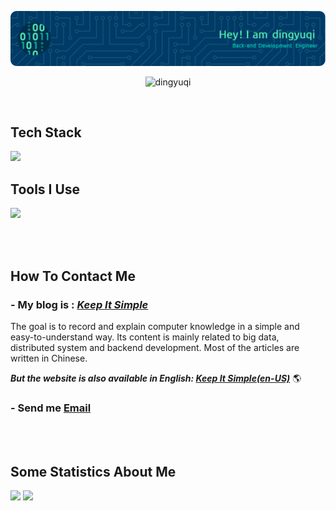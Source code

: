 
![Header](./github-header-image.png)

<p align="center"> <img src="https://komarev.com/ghpvc/?username=dingyuqi" alt="dingyuqi" /> </p>
</br>

## Tech Stack
<picture><img src="https://go-skill-icons.vercel.app/api/icons?i=go,py,gin,flask,redis,mysql,oracle,postgres,kafka,etcd,grpc,gorm&perline=5"></picture>

## Tools I Use
<picture><img src="https://go-skill-icons.vercel.app/api/icons?i=goland,pycharm,vscode,dbeaver,git,github,kubernetes,docker,vercel,jenkins,grafana&perline=5"></picture>

</br></br>

## How To Contact Me
### - My blog is : ***[Keep It Simple](https://dingyuqi.com)***
The goal is to record and explain computer knowledge in a simple and easy-to-understand way. Its content is mainly related to big data, distributed system and backend development. Most of the articles are written in Chinese.

<b><i>But the website is also available in English: </i></b> 
***[Keep It Simple(en-US)](https://dingyuqi.com/en/)*** :earth_americas:

### - Send me [Email](mailto:dingyq2023@gmail.com)

</br></br>

## Some Statistics About Me
<picture>
  <source
    srcset="https://github-readme-stats.vercel.app/api?username=dingyuqi&show_icons=true&hide_border=true&line_height=24&theme=dark"
    media="(prefers-color-scheme: dark)"
  />
  <img src="https://github-readme-stats.vercel.app/api?username=dingyuqi&show_icons=true&hide_border=true&line_height=24" />
</picture>
<picture>
  <source
    srcset="https://github-readme-stats.vercel.app/api/top-langs/?username=dingyuqi&layout=compact&hide_border=true&langs_count=8&theme=dark"
    media="(prefers-color-scheme: dark)"
  />
  <img src="https://github-readme-stats.vercel.app/api/top-langs/?username=dingyuqi&layout=compact&hide_border=true&langs_count=8" />
</picture>
